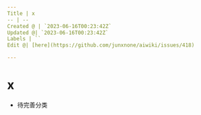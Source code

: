 ```yaml
---
Title | x
-- | --
Created @ | `2023-06-16T00:23:42Z`
Updated @| `2023-06-16T00:23:42Z`
Labels | ``
Edit @| [here](https://github.com/junxnone/aiwiki/issues/418)

---
```

# x
- 待完善分类
